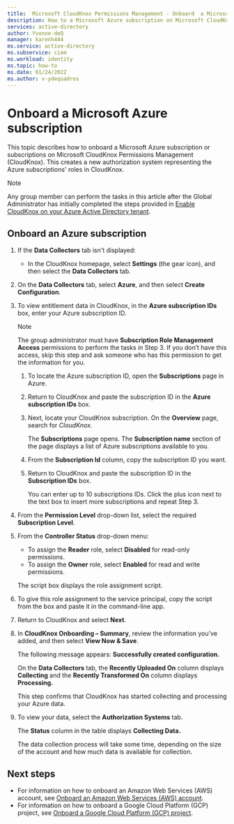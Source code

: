 ```yaml
---
title:  Microsoft CloudKnox Permissions Management - Onboard  a Microsoft Azure subscription
description: How to a Microsoft Azure subscription on Microsoft CloudKnox Permissions Management.
services: active-directory
author: Yvonne-deQ
manager: karenh444
ms.service: active-directory
ms.subservice: ciem
ms.workload: identity
ms.topic: how-to
ms.date: 01/24/2022
ms.author: v-ydequadros
---
```


# Onboard a Microsoft Azure subscription

This topic describes how to onboard a Microsoft Azure subscription or subscriptions on Microsoft CloudKnox Permissions Management (CloudKnox). This creates a new authorization system representing the Azure subscriptions' roles in CloudKnox. 

> [!NOTE] 
> Any group member can perform the tasks in this article after the Global Administrator has initially completed the steps provided in [Enable CloudKnox on your Azure Active Directory tenant](cloudknox-onboard-enable-tenant.md).

## Onboard an Azure subscription

1. If the **Data Collectors** tab isn't displayed: 

    - In the CloudKnox homepage, select **Settings** (the gear icon), and then select the **Data Collectors** tab.

1. On the **Data Collectors** tab, select **Azure**, and then select **Create Configuration**.

1. To view entitlement data in CloudKnox, in the **Azure subscription IDs** box, enter your Azure subscription ID.

    > [!NOTE] 
    > The group administrator must have **Subscription Role Management Access** permissions to perform the tasks in Step 3. If you don’t have this access, skip this step and ask someone who has this permission to get the information for you.

    1. To locate the Azure subscription ID, open the **Subscriptions** page in Azure.

    1. Return to CloudKnox and paste the subscription ID in the **Azure subscription IDs** box.

    1. Next, locate your CloudKnox subscription. On the **Overview** page, search for *CloudKnox*.

        The **Subscriptions** page opens. The **Subscription name** section of the page displays a list of Azure subscriptions available to you. 

    1. From the **Subscription Id** column, copy the subscription ID you want.

    1. Return to CloudKnox and paste the subscription ID in the **Subscription IDs** box.

	    You can enter up to 10 subscriptions IDs. Click the plus icon next to the text box to insert more subscriptions and repeat Step 3.

1. From the **Permission Level** drop-down list, select the required **Subscription Level**.

1. From the **Controller Status** drop-down menu: 

    - To assign the **Reader** role, select **Disabled** for read-only permissions.
    - To assign the **Owner** role, select **Enabled** for read and write permissions.

    The script box displays the role assignment script.

1. To give this role assignment to the service principal, copy the script from the box and paste it in the command-line app.

    <!---Add info on how to do this manually.--->

1. Return to CloudKnox and select **Next**.

1. In **CloudKnox Onboarding – Summary**, review the information you’ve added, and then select **View Now & Save**.

    The following message appears: **Successfully created configuration.**

    On the **Data Collectors** tab, the **Recently Uploaded On** column displays **Collecting** and the **Recently Transformed On** column displays **Processing.** 

    This step confirms that CloudKnox has started collecting and processing your Azure data.

1. To view your data, select the **Authorization Systems** tab.

    The **Status** column in the table displays **Collecting Data.**

    The data collection process will take some time, depending on the size of the account and how much data is available for collection.


## Next steps

- For information on how to onboard an Amazon Web Services (AWS) account, see [Onboard an Amazon Web Services (AWS) account](cloudknox-onboard-aws.md).
- For information on how to onboard a Google Cloud Platform (GCP) project, see [Onboard a Google Cloud Platform (GCP) project](cloudknox-onboard-gcp.md).